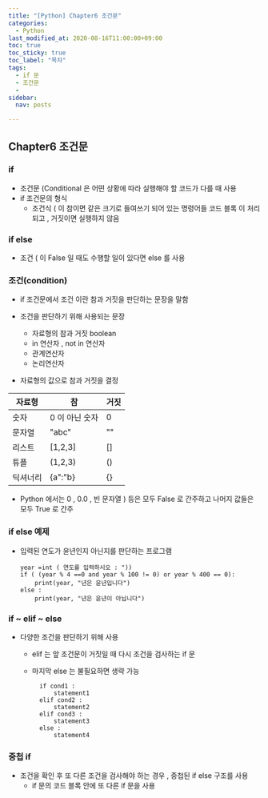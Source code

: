 ```yaml
---
title: "[Python] Chapter6 조건문"
categories:   
  - Python
last_modified_at: 2020-08-16T11:00:00+09:00
toc: true
toc_sticky: true
toc_label: "목차"
tags:
  - if 문
  - 조건문
  - 
sidebar:
  nav: posts

---
```


## Chapter6 조건문
### if
- 조건문 (Conditional 은 어떤 상황에 따라 실행해야 할 코드가
다를 때 사용
- if 조건문의 형식
    - 조건식 ( 이 참이면 같은 크기로 들여쓰기 되어 있는 명령어들 코드 블록 이 처리되고 , 거짓이면 실행하지 않음

### if else 
- 조건 ( 이 False 일 때도 수행할 일이 있다면 else 를 사용

### 조건(condition)
- if 조건문에서 조건 이란 참과 거짓을 판단하는 문장을 말함
- 조건을 판단하기 위해 사용되는 문장
    - 자료형의 참과 거짓 boolean
    - in 연산자 , not in 연산자
    - 관계연산자
    - 논리연산자
    
- 자료형의 값으로 참과 거짓을 결정

자료형  | 참 |거짓
------- | ------- | ------- | 
숫자  |0 이 아닌 숫자 | 0
문자열 | "abc"  |""
리스트 | [1,2,3]  | []
튜플 | (1,2,3) |()
딕셔너리 | {a":"b}  |{}

- Python 에서는 0 , 0.0 , 빈 문자열 ) 등은 모두 False 로 간주하고
나머지 값들은 모두 True 로 간주

### if else 예제
- 입력된 연도가 윤년인지 아닌지를 판단하는 프로그램

    ```
    year =int ( 연도를 입력하시오 : "))
    if ( (year % 4 ==0 and year % 100 != 0) or year % 400 == 0):
        print(year, "년은 윤년입니다")
    else :
        print(year, "년은 윤년이 아닙니다")
    ```

### if ~ elif ~ else 
- 다양한 조건을 판단하기 위해 사용
    - elif 는 앞 조건문이 거짓일 때 다시 조건을 검사하는 if 문
    - 마지막 else 는 불필요하면 생략 가능
      
      ```  
        if cond1 :
            statement1
        elif cond2 :
            statement2
        elif cond3 :
            statement3
        else :
            statement4
      ```

### 중첩 if
- 조건을 확인 후 또 다른 조건을 검사해야 하는 경우 , 중첩된 if else 구조를 사용
    - if 문의 코드 블록 안에 또 다른 if 문을 사용
